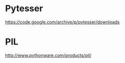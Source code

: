 # Pytesser
https://code.google.com/archive/p/pytesser/downloads

# PIL
http://www.pythonware.com/products/pil/
